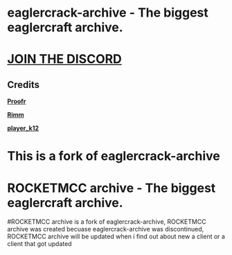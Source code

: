 # eaglercrack-archive - The biggest eaglercraft archive.
# [JOIN THE DISCORD](https://dsc.gg/eaglercrackx)
## Credits
**[Proofr](https://github.com/proofr)**

**[Rimm](https://github.com/rimmvb)**

**[player_k12](https://github.com/player-k12)**


# This is a fork of eaglercrack-archive
# ROCKETMCC archive - The biggest eaglercraft archive.

#ROCKETMCC archive is a fork of eaglercrack-archive, ROCKETMCC archive was created becuase eaglercrack-archive was discontinued, ROCKETMCC archive will be updated when i find out about new a client or a client that got updated
